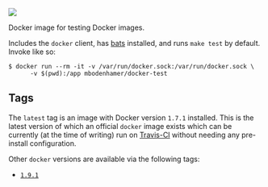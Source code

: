 [![](https://travis-ci.org/mbodenhamer/docker-docker-test.svg?branch=1.9.1)](https://travis-ci.org/mbodenhamer/docker-docker-test)

Docker image for testing Docker images.

Includes the `docker` client, has [bats](https://github.com/sstephenson/bats) installed, and runs `make test` by default. Invoke like so:

    $ docker run --rm -it -v /var/run/docker.sock:/var/run/docker.sock \
	      -v $(pwd):/app mbodenhamer/docker-test

Tags
----

The `latest` tag is an image with Docker version `1.7.1` installed. This is the latest version of which an official `docker` image exists which can be currently (at the time of writing) run on [Travis-CI](https://travis-ci.org/) without needing any pre-install configuration.

Other `docker` versions are available via the following tags:

* [`1.9.1`](https://github.com/mbodenhamer/docker-docker-test/tree/1.9.1)

